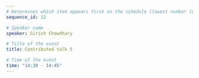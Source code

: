 ```yaml
---
# Determines which item appears first on the schedule (lowest number (0) appears first)
sequence_id: 12

# Speaker name
speaker: Girish Chowdhary

# Title of the event
title: Contributed talk 5

# Time of the event
time: "14:30 - 14:45"
---
```

